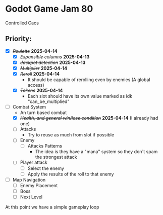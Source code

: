 # Godot Game Jam 80
Controlled Caos

## Priority:

+ [X] ~~*Roulette*~~ **2025-04-14**
	+ [X] ~~*Expansible columns*~~ **2025-04-13**
	+ [X] ~~*Jackpot detection*~~ **2025-04-13**
	+ [X] ~~*Multiplier*~~ **2025-04-14**
	+ [X] ~~*Reroll*~~ **2025-04-14**
		* It should be capable of rerolling even by enemies (A global access)
	+ [X] ~~*Tokens*~~ **2025-04-14**
		* Each slot should have its own value marked as idk "can_be_multiplied"
+ [ ] Combat System
	* An turn based combat
	+ [X] ~~*Health, and general win/lose condition*~~ **2025-04-14** (I already had one)
	+ [ ] Attacks
		* Try to reuse as much from slot if possible
	+ [ ] Enemy
		+ [ ] Attacks Patterns
			* The idea is they have a "mana" system so they don´t spam the strongest attack
	+ [ ] Player attack
		+ [ ] Select the enemy
		+ [ ] Apply the results of the roll to that enemy
+ [ ] Map Navigation
	+ [ ] Enemy Placement
	+ [ ] Boss 
	+ [ ] Next Level

At this point we have a simple gameplay loop


